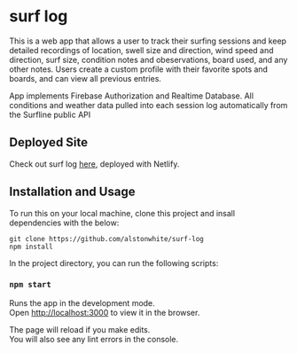 # surf log

This is a web app that allows a user to track their surfing sessions and keep detailed recordings of location, swell size and direction, wind speed and direction, surf size, condition notes and obeservations, board used, and any other notes. Users create a custom profile with their favorite spots and boards, and can view all previous entries.

App implements Firebase Authorization and Realtime Database. All conditions and weather data pulled into each session log automatically from the Surfline public API

## Deployed Site

Check out surf log [here](https://surf-log.netlify.app/), deployed with Netlify.

## Installation and Usage

To run this on your local machine, clone this project and insall dependencies with the below:

```
git clone https://github.com/alstonwhite/surf-log
npm install
```

In the project directory, you can run the following scripts:

### `npm start`

Runs the app in the development mode.\
Open [http://localhost:3000](http://localhost:3000) to view it in the browser.

The page will reload if you make edits.\
You will also see any lint errors in the console.
